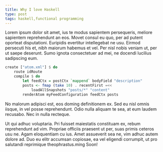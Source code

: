 ```yaml
---
title: Why I love Haskell
type: post
tags: haskell,functional programming
---
```


Lorem ipsum dolor sit amet, ius te modus sapientem persequeris, meliore sapientem reprehendunt an eos. Movet consul eu quo, per ad putent oporteat disputationi. Euripidis evertitur intellegebat ne usu. Eirmod persecuti his et, nibh maiorum habemus et vel. Per nisl nobis veniam ut, per ut saepe deserunt. Sumo ignota consectetuer ad mei, ne docendi lucilius sadipscing eum.

```haskell
create ["atom.xml"] $ do
    route idRoute
    compile $ do
        let feedCtx = postCtx `mappend` bodyField "description"
        posts <- fmap (take 10) . recentFirst =<<
            loadAllSnapshots "posts/*" "content"
        renderAtom myFeedConfiguration feedCtx posts
```

No malorum adipisci est, eos doming definitionem ex. Sed eu nisl omnis iisque, in vel posse reprehendunt. Odio nulla aliquam te sea, at eum laudem recusabo. Nec in nulla recteque.

Ut qui adhuc voluptaria. Pri fuisset maiestatis constituam ex, rebum reprehendunt ad vim. Propriae officiis praesent ut per, suas primis ceteros usu ne. Agam eloquentiam cu ius. Amet assueverit sea ne, vim adhuc autem dolore ad. Duo eu elitr accumsan copiosae, ea vel eligendi corrumpit, ut pro salutandi reprimique theophrastus.ming Soon!
